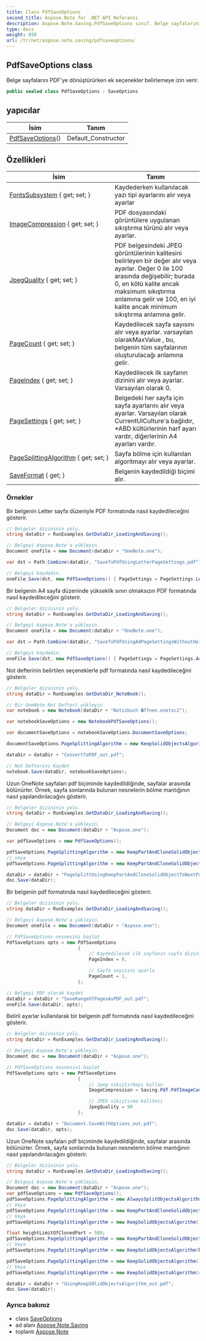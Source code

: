 ```yaml
---
title: Class PdfSaveOptions
second_title: Aspose.Note for .NET API Referansı
description: Aspose.Note.Saving.PdfSaveOptions sınıf. Belge sayfalarını PDFye dönüştürürken ek seçenekler belirlemeye izin verir.
type: docs
weight: 850
url: /tr/net/aspose.note.saving/pdfsaveoptions/
---
```

## PdfSaveOptions class

Belge sayfalarını PDF'ye dönüştürürken ek seçenekler belirlemeye izin verir.

```csharp
public sealed class PdfSaveOptions : SaveOptions
```

## yapıcılar

| İsim | Tanım |
| --- | --- |
| [PdfSaveOptions](pdfsaveoptions/)() | Default_Constructor |

## Özellikleri

| İsim | Tanım |
| --- | --- |
| [FontsSubsystem](../../aspose.note.saving/saveoptions/fontssubsystem/) { get; set; } | Kaydederken kullanılacak yazı tipi ayarlarını alır veya ayarlar |
| [ImageCompression](../../aspose.note.saving/pdfsaveoptions/imagecompression/) { get; set; } | PDF dosyasındaki görüntülere uygulanan sıkıştırma türünü alır veya ayarlar. |
| [JpegQuality](../../aspose.note.saving/pdfsaveoptions/jpegquality/) { get; set; } | PDF belgesindeki JPEG görüntülerinin kalitesini belirleyen bir değer alır veya ayarlar. Değer 0 ile 100 arasında değişebilir; burada 0, en kötü kalite ancak maksimum sıkıştırma anlamına gelir ve 100, en iyi kalite ancak minimum sıkıştırma anlamına gelir. |
| [PageCount](../../aspose.note.saving/saveoptions/pagecount/) { get; set; } | Kaydedilecek sayfa sayısını alır veya ayarlar. varsayılan olarakMaxValue , bu, belgenin tüm sayfalarının oluşturulacağı anlamına gelir. |
| [PageIndex](../../aspose.note.saving/saveoptions/pageindex/) { get; set; } | Kaydedilecek ilk sayfanın dizinini alır veya ayarlar. Varsayılan olarak 0. |
| [PageSettings](../../aspose.note.saving/pdfsaveoptions/pagesettings/) { get; set; } | Belgedeki her sayfa için sayfa ayarlarını alır veya ayarlar. Varsayılan olarak CurrentUICulture'a bağlıdır, *ABD kültürlerinin harf ayarı vardır, diğerlerinin A4 ayarları vardır. |
| [PageSplittingAlgorithm](../../aspose.note.saving/pdfsaveoptions/pagesplittingalgorithm/) { get; set; } | Sayfa bölme için kullanılan algoritmayı alır veya ayarlar. |
| [SaveFormat](../../aspose.note.saving/saveoptions/saveformat/) { get; } | Belgenin kaydedildiği biçimi alır. |

### Örnekler

Bir belgenin Letter sayfa düzeniyle PDF formatında nasıl kaydedileceğini gösterir.

```csharp
// Belgeler dizininin yolu.
string dataDir = RunExamples.GetDataDir_LoadingAndSaving();

// Belgeyi Aspose.Note'a yükleyin.
Document oneFile = new Document(dataDir + "OneNote.one");

var dst = Path.Combine(dataDir, "SaveToPdfUsingLetterPageSettings.pdf");

// Belgeyi kaydedin.
oneFile.Save(dst, new PdfSaveOptions() { PageSettings = PageSettings.Letter });
```

Bir belgenin A4 sayfa düzeninde yükseklik sınırı olmaksızın PDF formatında nasıl kaydedileceğini gösterir.

```csharp
// Belgeler dizininin yolu.
string dataDir = RunExamples.GetDataDir_LoadingAndSaving();

// Belgeyi Aspose.Note'a yükleyin.
Document oneFile = new Document(dataDir + "OneNote.one");

var dst = Path.Combine(dataDir, "SaveToPdfUsingA4PageSettingsWithoutHeightLimit.pdf");

// Belgeyi kaydedin.
oneFile.Save(dst, new PdfSaveOptions() { PageSettings = PageSettings.A4NoHeightLimit });
```

Not defterinin belirtilen seçeneklerle pdf formatında nasıl kaydedileceğini gösterir.

```csharp
// Belgeler dizininin yolu.
string dataDir = RunExamples.GetDataDir_NoteBook();

// Bir OneNote Not Defteri yükleyin
var notebook = new Notebook(dataDir + "Notizbuch �ffnen.onetoc2");

var notebookSaveOptions = new NotebookPdfSaveOptions();

var documentSaveOptions = notebookSaveOptions.DocumentSaveOptions;

documentSaveOptions.PageSplittingAlgorithm = new KeepSolidObjectsAlgorithm();

dataDir = dataDir + "ConvertToPDF_out.pdf";

// Not Defterini Kaydet
notebook.Save(dataDir, notebookSaveOptions);
```

Uzun OneNote sayfaları pdf biçiminde kaydedildiğinde, sayfalar arasında bölünürler. Örnek, sayfa sonlarında bulunan nesnelerin bölme mantığının nasıl yapılandırılacağını gösterir.

```csharp
// Belgeler dizininin yolu.
string dataDir = RunExamples.GetDataDir_LoadingAndSaving();

// Belgeyi Aspose.Note'a yükleyin.
Document doc = new Document(dataDir + "Aspose.one");

var pdfSaveOptions = new PdfSaveOptions();

pdfSaveOptions.PageSplittingAlgorithm = new KeepPartAndCloneSolidObjectToNextPageAlgorithm(100);
// veya
pdfSaveOptions.PageSplittingAlgorithm = new KeepPartAndCloneSolidObjectToNextPageAlgorithm(400);

dataDir = dataDir + "PageSplittUsingKeepPartAndCloneSolidObjectToNextPageAlgorithm_out.pdf";
doc.Save(dataDir);
```

Bir belgenin pdf formatında nasıl kaydedileceğini gösterir.

```csharp
// Belgeler dizininin yolu.
string dataDir = RunExamples.GetDataDir_LoadingAndSaving();

// Belgeyi Aspose.Note'a yükleyin.
Document oneFile = new Document(dataDir + "Aspose.one");

// PdfSaveOptions nesnesini başlat
PdfSaveOptions opts = new PdfSaveOptions
                          {
                              // Kaydedilecek ilk sayfanın sayfa dizinini ayarla
                              PageIndex = 0,

                              // Sayfa sayısını ayarla
                              PageCount = 1,
                          };

// Belgeyi PDF olarak kaydet
dataDir = dataDir + "SaveRangeOfPagesAsPDF_out.pdf";
oneFile.Save(dataDir, opts);
```

Belirli ayarlar kullanılarak bir belgenin pdf formatında nasıl kaydedileceğini gösterir.

```csharp
// Belgeler dizininin yolu.
string dataDir = RunExamples.GetDataDir_LoadingAndSaving();

// Belgeyi Aspose.Note'a yükleyin.
Document doc = new Document(dataDir + "Aspose.one");

// PdfSaveOptions nesnesini başlat
PdfSaveOptions opts = new PdfSaveOptions
                          {
                              // Jpeg sıkıştırmayı kullan
                              ImageCompression = Saving.Pdf.PdfImageCompression.Jpeg,

                              // JPEG sıkıştırma kalitesi
                              JpegQuality = 90
                          };

dataDir = dataDir + "Document.SaveWithOptions_out.pdf";
doc.Save(dataDir, opts);
```

Uzun OneNote sayfaları pdf biçiminde kaydedildiğinde, sayfalar arasında bölünürler. Örnek, sayfa sonlarında bulunan nesnelerin bölme mantığının nasıl yapılandırılacağını gösterir.

```csharp
// Belgeler dizininin yolu.
string dataDir = RunExamples.GetDataDir_LoadingAndSaving();

// Belgeyi Aspose.Note'a yükleyin.
Document doc = new Document(dataDir + "Aspose.one");
var pdfSaveOptions = new PdfSaveOptions();
pdfSaveOptions.PageSplittingAlgorithm = new AlwaysSplitObjectsAlgorithm();
// Veya
pdfSaveOptions.PageSplittingAlgorithm = new KeepPartAndCloneSolidObjectToNextPageAlgorithm();
// Veya
pdfSaveOptions.PageSplittingAlgorithm = new KeepSolidObjectsAlgorithm();

float heightLimitOfClonedPart = 500;
pdfSaveOptions.PageSplittingAlgorithm = new KeepPartAndCloneSolidObjectToNextPageAlgorithm(heightLimitOfClonedPart);
// Veya
pdfSaveOptions.PageSplittingAlgorithm = new KeepSolidObjectsAlgorithm(heightLimitOfClonedPart);

pdfSaveOptions.PageSplittingAlgorithm = new KeepSolidObjectsAlgorithm(100);
// Veya
pdfSaveOptions.PageSplittingAlgorithm = new KeepSolidObjectsAlgorithm(400);

dataDir = dataDir + "UsingKeepSOlidObjectsAlgorithm_out.pdf";
doc.Save(dataDir);
```

### Ayrıca bakınız

* class [SaveOptions](../saveoptions/)
* ad alanı [Aspose.Note.Saving](../../aspose.note.saving/)
* toplantı [Aspose.Note](../../)


